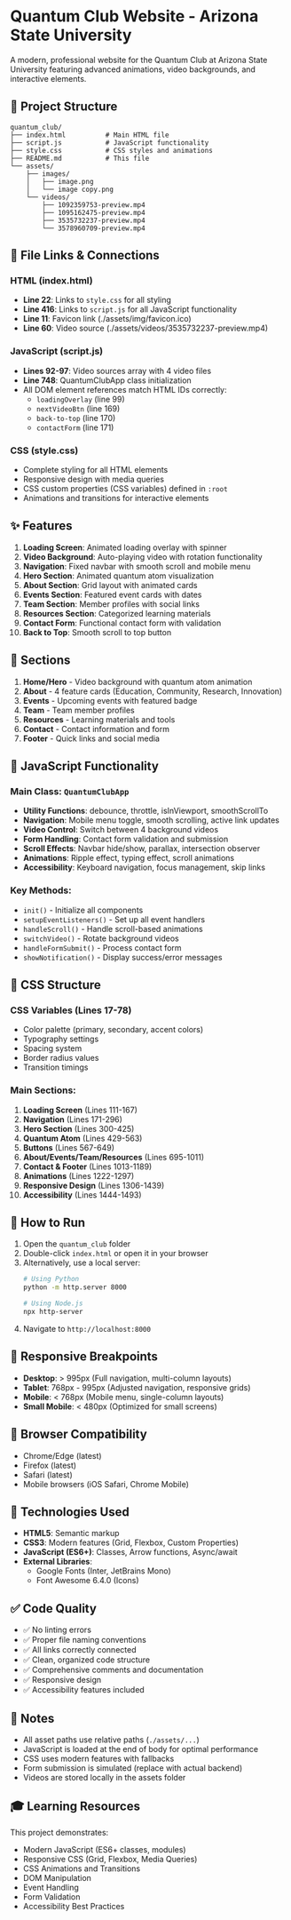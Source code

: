# Quantum Club Website - Arizona State University

A modern, professional website for the Quantum Club at Arizona State University featuring advanced animations, video backgrounds, and interactive elements.

## 📁 Project Structure

```
quantum_club/
├── index.html          # Main HTML file
├── script.js           # JavaScript functionality
├── style.css           # CSS styles and animations
├── README.md           # This file
└── assets/
    ├── images/
    │   ├── image.png
    │   └── image copy.png
    └── videos/
        ├── 1092359753-preview.mp4
        ├── 1095162475-preview.mp4
        ├── 3535732237-preview.mp4
        └── 3578960709-preview.mp4
```

## 🔗 File Links & Connections

### HTML (index.html)
- **Line 22**: Links to `style.css` for all styling
- **Line 416**: Links to `script.js` for all JavaScript functionality
- **Line 11**: Favicon link (./assets/img/favicon.ico)
- **Line 60**: Video source (./assets/videos/3535732237-preview.mp4)

### JavaScript (script.js)
- **Lines 92-97**: Video sources array with 4 video files
- **Line 748**: QuantumClubApp class initialization
- All DOM element references match HTML IDs correctly:
  - `loadingOverlay` (line 99)
  - `nextVideoBtn` (line 169)
  - `back-to-top` (line 170)
  - `contactForm` (line 171)

### CSS (style.css)
- Complete styling for all HTML elements
- Responsive design with media queries
- CSS custom properties (CSS variables) defined in `:root`
- Animations and transitions for interactive elements

## ✨ Features

1. **Loading Screen**: Animated loading overlay with spinner
2. **Video Background**: Auto-playing video with rotation functionality
3. **Navigation**: Fixed navbar with smooth scroll and mobile menu
4. **Hero Section**: Animated quantum atom visualization
5. **About Section**: Grid layout with animated cards
6. **Events Section**: Featured event cards with dates
7. **Team Section**: Member profiles with social links
8. **Resources Section**: Categorized learning materials
9. **Contact Form**: Functional contact form with validation
10. **Back to Top**: Smooth scroll to top button

## 🎨 Sections

1. **Home/Hero** - Video background with quantum atom animation
2. **About** - 4 feature cards (Education, Community, Research, Innovation)
3. **Events** - Upcoming events with featured badge
4. **Team** - Team member profiles
5. **Resources** - Learning materials and tools
6. **Contact** - Contact information and form
7. **Footer** - Quick links and social media

## 🎯 JavaScript Functionality

### Main Class: `QuantumClubApp`
- **Utility Functions**: debounce, throttle, isInViewport, smoothScrollTo
- **Navigation**: Mobile menu toggle, smooth scrolling, active link updates
- **Video Control**: Switch between 4 background videos
- **Form Handling**: Contact form validation and submission
- **Scroll Effects**: Navbar hide/show, parallax, intersection observer
- **Animations**: Ripple effect, typing effect, scroll animations
- **Accessibility**: Keyboard navigation, focus management, skip links

### Key Methods:
- `init()` - Initialize all components
- `setupEventListeners()` - Set up all event handlers
- `handleScroll()` - Handle scroll-based animations
- `switchVideo()` - Rotate background videos
- `handleFormSubmit()` - Process contact form
- `showNotification()` - Display success/error messages

## 🎨 CSS Structure

### CSS Variables (Lines 17-78)
- Color palette (primary, secondary, accent colors)
- Typography settings
- Spacing system
- Border radius values
- Transition timings

### Main Sections:
1. **Loading Screen** (Lines 111-167)
2. **Navigation** (Lines 171-296)
3. **Hero Section** (Lines 300-425)
4. **Quantum Atom** (Lines 429-563)
5. **Buttons** (Lines 567-649)
6. **About/Events/Team/Resources** (Lines 695-1011)
7. **Contact & Footer** (Lines 1013-1189)
8. **Animations** (Lines 1222-1297)
9. **Responsive Design** (Lines 1306-1439)
10. **Accessibility** (Lines 1444-1493)

## 🚀 How to Run

1. Open the `quantum_club` folder
2. Double-click `index.html` or open it in your browser
3. Alternatively, use a local server:
   ```bash
   # Using Python
   python -m http.server 8000
   
   # Using Node.js
   npx http-server
   ```
4. Navigate to `http://localhost:8000`

## 📱 Responsive Breakpoints

- **Desktop**: > 995px (Full navigation, multi-column layouts)
- **Tablet**: 768px - 995px (Adjusted navigation, responsive grids)
- **Mobile**: < 768px (Mobile menu, single-column layouts)
- **Small Mobile**: < 480px (Optimized for small screens)

## 🎯 Browser Compatibility

- Chrome/Edge (latest)
- Firefox (latest)
- Safari (latest)
- Mobile browsers (iOS Safari, Chrome Mobile)

## 🔧 Technologies Used

- **HTML5**: Semantic markup
- **CSS3**: Modern features (Grid, Flexbox, Custom Properties)
- **JavaScript (ES6+)**: Classes, Arrow functions, Async/await
- **External Libraries**:
  - Google Fonts (Inter, JetBrains Mono)
  - Font Awesome 6.4.0 (Icons)

## ✅ Code Quality

- ✅ No linting errors
- ✅ Proper file naming conventions
- ✅ All links correctly connected
- ✅ Clean, organized code structure
- ✅ Comprehensive comments and documentation
- ✅ Responsive design
- ✅ Accessibility features included

## 📝 Notes

- All asset paths use relative paths (`./assets/...`)
- JavaScript is loaded at the end of body for optimal performance
- CSS uses modern features with fallbacks
- Form submission is simulated (replace with actual backend)
- Videos are stored locally in the assets folder

## 🎓 Learning Resources

This project demonstrates:
- Modern JavaScript (ES6+ classes, modules)
- Responsive CSS (Grid, Flexbox, Media Queries)
- CSS Animations and Transitions
- DOM Manipulation
- Event Handling
- Form Validation
- Accessibility Best Practices
